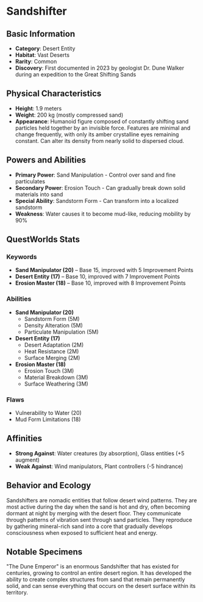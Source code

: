 # Sandshifter

## Basic Information
- **Category**: Desert Entity
- **Habitat**: Vast Deserts
- **Rarity**: Common
- **Discovery**: First documented in 2023 by geologist Dr. Dune Walker during an expedition to the Great Shifting Sands

## Physical Characteristics
- **Height**: 1.9 meters
- **Weight**: 200 kg (mostly compressed sand)
- **Appearance**: Humanoid figure composed of constantly shifting sand particles held together by an invisible force. Features are minimal and change frequently, with only its amber crystalline eyes remaining constant. Can alter its density from nearly solid to dispersed cloud.

## Powers and Abilities
- **Primary Power**: Sand Manipulation - Control over sand and fine particulates
- **Secondary Power**: Erosion Touch - Can gradually break down solid materials into sand
- **Special Ability**: Sandstorm Form - Can transform into a localized sandstorm
- **Weakness**: Water causes it to become mud-like, reducing mobility by 90%

## QuestWorlds Stats

### Keywords
- **Sand Manipulator (20)** – Base 15, improved with 5 Improvement Points
- **Desert Entity (17)** – Base 10, improved with 7 Improvement Points
- **Erosion Master (18)** – Base 10, improved with 8 Improvement Points

### Abilities
- **Sand Manipulator (20)**
  - Sandstorm Form (5M)
  - Density Alteration (5M)
  - Particulate Manipulation (5M)
- **Desert Entity (17)**
  - Desert Adaptation (2M)
  - Heat Resistance (2M)
  - Surface Merging (2M)
- **Erosion Master (18)**
  - Erosion Touch (3M)
  - Material Breakdown (3M)
  - Surface Weathering (3M)

### Flaws
- Vulnerability to Water (20)
- Mud Form Limitations (18)

## Affinities
- **Strong Against**: Water creatures (by absorption), Glass entities (+5 augment)
- **Weak Against**: Wind manipulators, Plant controllers (-5 hindrance)

## Behavior and Ecology
Sandshifters are nomadic entities that follow desert wind patterns. They are most active during the day when the sand is hot and dry, often becoming dormant at night by merging with the desert floor. They communicate through patterns of vibration sent through sand particles. They reproduce by gathering mineral-rich sand into a core that gradually develops consciousness when exposed to sufficient heat and energy.

## Notable Specimens
"The Dune Emperor" is an enormous Sandshifter that has existed for centuries, growing to control an entire desert region. It has developed the ability to create complex structures from sand that remain permanently solid, and can sense everything that occurs on the desert surface within its territory.
